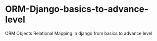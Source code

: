 # ORM-Django-basics-to-advance-level
ORM Objects Relational Mapping in django from basics to advance level
